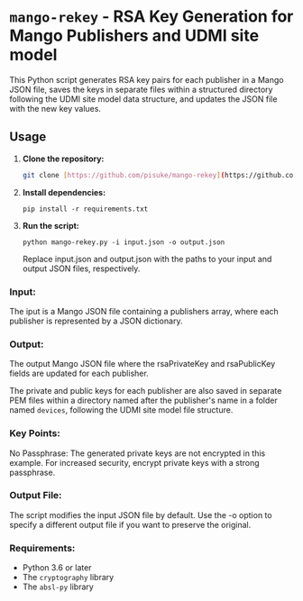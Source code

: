 # `mango-rekey` - RSA Key Generation for Mango Publishers and UDMI site model

This Python script generates RSA key pairs for each publisher in a Mango JSON file, 
saves the keys in separate files within a structured directory following the 
UDMI site model data structure, and updates the JSON file with the new key values.

## Usage

1. **Clone the repository:**

   ```bash
   git clone [https://github.com/pisuke/mango-rekey](https://github.com/pisuke/mango-rekey)
   ```

2. **Install dependencies:**

   ```
   pip install -r requirements.txt
   ```

3. **Run the script:**

   ```
   python mango-rekey.py -i input.json -o output.json
   ```

   Replace input.json and output.json with the paths to your input and output JSON files, respectively.

### Input:

The iput is a Mango JSON file containing a publishers array, where each publisher is represented by a JSON dictionary.

### Output:

The output Mango JSON file where the rsaPrivateKey and rsaPublicKey fields are updated for each publisher.

The private and public keys for each publisher are also saved in separate PEM files within a directory named after the publisher's name in a folder named `devices`, following the UDMI site model file structure.

### Key Points:

No Passphrase: The generated private keys are not encrypted in this example. For increased security, encrypt private keys with a strong passphrase.

### Output File: 

The script modifies the input JSON file by default. Use the -o option to specify a different output file if you want to preserve the original.

### Requirements:

* Python 3.6 or later
* The `cryptography` library
* The `absl-py` library